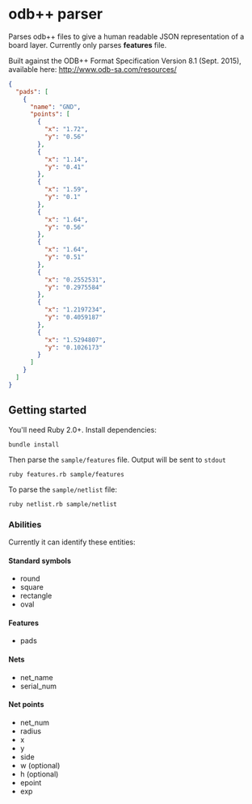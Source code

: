 # odb++ parser

Parses odb++ files to give a human readable JSON representation of a board layer.  Currently only parses **features** file.

Built against the ODB++ Format Specification Version 8.1 (Sept. 2015), available here: http://www.odb-sa.com/resources/

```json
{
  "pads": [
    {
      "name": "GND",
      "points": [
        {
          "x": "1.72",
          "y": "0.56"
        },
        {
          "x": "1.14",
          "y": "0.41"
        },
        {
          "x": "1.59",
          "y": "0.1"
        },
        {
          "x": "1.64",
          "y": "0.56"
        },
        {
          "x": "1.64",
          "y": "0.51"
        },
        {
          "x": "0.2552531",
          "y": "0.2975584"
        },
        {
          "x": "1.2197234",
          "y": "0.4059187"
        },
        {
          "x": "1.5294807",
          "y": "0.1026173"
        }
      ]
    }
  ]
}
```

## Getting started

You'll need Ruby 2.0+.  Install dependencies:

```
bundle install
```

Then parse the `sample/features` file.  Output will be sent to `stdout`

```
ruby features.rb sample/features
```

To parse the `sample/netlist` file:

```
ruby netlist.rb sample/netlist
```

### Abilities

Currently it can identify these entities:

#### Standard symbols

- round
- square
- rectangle
- oval

#### Features

- pads

#### Nets

- net_name
- serial_num

#### Net points

- net_num
- radius
- x
- y
- side
- w (optional)
- h (optional)
- epoint
- exp